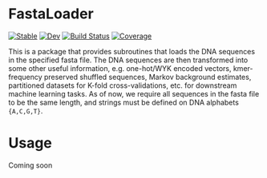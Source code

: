 # FastaLoader

[![Stable](https://img.shields.io/badge/docs-stable-blue.svg)](https://kchu25.github.io/FastaLoader.jl/stable)
[![Dev](https://img.shields.io/badge/docs-dev-blue.svg)](https://kchu25.github.io/FastaLoader.jl/dev)
[![Build Status](https://github.com/kchu25/FastaLoader.jl/actions/workflows/CI.yml/badge.svg?branch=main)](https://github.com/kchu25/FastaLoader.jl/actions/workflows/CI.yml?query=branch%3Amain)
[![Coverage](https://codecov.io/gh/kchu25/FastaLoader.jl/branch/main/graph/badge.svg)](https://codecov.io/gh/kchu25/FastaLoader.jl)

 
This is a package that provides subroutines that loads the DNA sequences in the specified fasta file. The DNA sequences are then transformed into some other useful information, e.g. one-hot/WYK encoded vectors, kmer-frequency preserved shuffled sequences, Markov background estimates, partitioned datasets for K-fold cross-validations, etc. for downstream machine learning tasks. As of now, we require all sequences in the fasta file to be the same length, and strings must be defined on DNA alphabets `{A,C,G,T}`.

# Usage

Coming soon